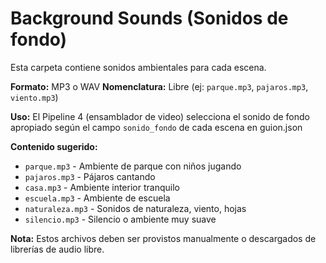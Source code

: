 # Background Sounds (Sonidos de fondo)

Esta carpeta contiene sonidos ambientales para cada escena.

**Formato:** MP3 o WAV
**Nomenclatura:** Libre (ej: `parque.mp3`, `pajaros.mp3`, `viento.mp3`)

**Uso:** El Pipeline 4 (ensamblador de video) selecciona el sonido de fondo apropiado según el campo `sonido_fondo` de cada escena en guion.json

**Contenido sugerido:**
- `parque.mp3` - Ambiente de parque con niños jugando
- `pajaros.mp3` - Pájaros cantando
- `casa.mp3` - Ambiente interior tranquilo
- `escuela.mp3` - Ambiente de escuela
- `naturaleza.mp3` - Sonidos de naturaleza, viento, hojas
- `silencio.mp3` - Silencio o ambiente muy suave

**Nota:** Estos archivos deben ser provistos manualmente o descargados de librerías de audio libre.
